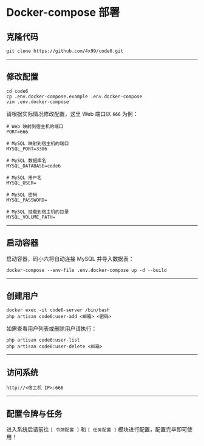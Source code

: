 # Docker-compose 部署
## 克隆代码
```
git clone https://github.com/4x99/code6.git
```

---

## 修改配置
```
cd code6
cp .env.docker-compose.example .env.docker-compose
vim .env.docker-compose
```

请根据实际情况修改配置，这里 Web 端口以 `666` 为例：
```
# Web 映射到宿主机的端口
PORT=666

# MySQL 映射到宿主机的端口
MYSQL_PORT=3306

# MySQL 数据库名
MYSQL_DATABASE=code6

# MySQL 用户名
MYSQL_USER=

# MySQL 密码
MYSQL_PASSWORD=

# MySQL 挂载到宿主机的目录
MYSQL_VOLUME_PATH=
```

---

## 启动容器
启动容器，码小六将自动连接 MySQL 并导入数据表：
```
docker-compose --env-file .env.docker-compose up -d --build
```

---

## 创建用户
```
docker exec -it code6-server /bin/bash
php artisan code6:user-add <邮箱> <密码>
```

如需查看用户列表或删除用户请执行：
```
php artisan code6:user-list
php artisan code6:user-delete <邮箱>
```

---

## 访问系统
```
http://<宿主机 IP>:666
```

---

## 配置令牌与任务
进入系统后请前往 `[ 令牌配置 ]` 和 `[ 任务配置 ]` 模块进行配置，配置完毕即可使用！
